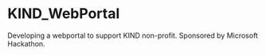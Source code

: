 # KIND_WebPortal
Developing a webportal to support KIND non-profit. Sponsored by Microsoft Hackathon.
